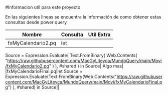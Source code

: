 #Informacion util para este proyecto

En las siguientes lineas se encuentra la información de como obtener estas consultas desde power query

| Nombre | Consulta | Util Extra |
|---|---|---|
|fxMyCalendario2.pq|let 
  Source = Expression.Evaluate(
    Text.FromBinary(
      Web.Contents(
        "https://raw.githubusercontent.com/MacGyLiteyca/MundoQuery/main/Movi/fxMyCalendario2.pq"
      )
    ), #shared
  ) 
in 
  Source| Algo mas|
|fxMyCalendarioFinal.pq|let Source = Expression.Evaluate(Text.FromBinary(Web.Contents("https://raw.githubusercontent.com/MacGyLiteyca/MundoQuery/main/Movi/fxMyCalendarioFinal.pq") ), #shared) in Source||
